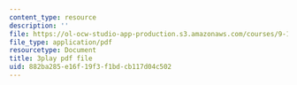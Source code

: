 ```yaml
---
content_type: resource
description: ''
file: https://ol-ocw-studio-app-production.s3.amazonaws.com/courses/9-13-the-human-brain-spring-2019/882ba285e16f19f3f1bdcb117d04c502_ppxK4R8XWfU.pdf
file_type: application/pdf
resourcetype: Document
title: 3play pdf file
uid: 882ba285-e16f-19f3-f1bd-cb117d04c502
---
```

